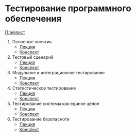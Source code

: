 # Тестирование программного обеспечения

[Плейлист](https://www.youtube.com/playlist?list=PLBWafxh1dFuxSlcqz5099WzvHhiIgaa8v)

1. Основные понятия 
   + [Лекция](https://www.youtube.com/watch?v=4gAvA-8BzS0&list=PLBWafxh1dFuxSlcqz5099WzvHhiIgaa8v&index=1&t=1274s&pp=iAQB)
   + [Конспект]()
2. Тестовый сценарий
   + [Лекция](https://www.youtube.com/watch?v=NIxAc1gDmAo&list=PLBWafxh1dFuxSlcqz5099WzvHhiIgaa8v&index=2&t=3s&pp=iAQB) 
   + [Конспект]()
3. Модульное и интеграционное тестирование
   + [Лекция](https://www.youtube.com/watch?v=nU1Rvo8YyeY&list=PLBWafxh1dFuxSlcqz5099WzvHhiIgaa8v&index=3&pp=iAQB) 
   + [Конспект]()
4. Статистическое тестирование
   + [Лекция](https://www.youtube.com/watch?v=ZKAt16AejNA&list=PLBWafxh1dFuxSlcqz5099WzvHhiIgaa8v&index=4&t=1s&pp=iAQB)
   + [Конспект]()
5. Тестирование системы как единое целое
   + [Лекция](https://www.youtube.com/watch?v=uTj6vKhJiwU&list=PLBWafxh1dFuxSlcqz5099WzvHhiIgaa8v&index=5&pp=iAQB) 
   + [Конспект]()
6. Тестирование безопасноти
   + [Лекция](https://www.youtube.com/watch?v=_aiSDNdPU4k&list=PLBWafxh1dFuxSlcqz5099WzvHhiIgaa8v&index=6&pp=iAQB)
   + [Конспект]()
